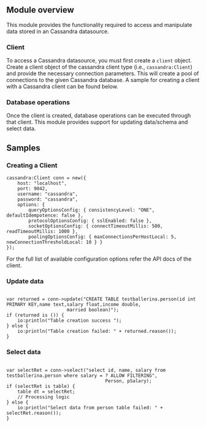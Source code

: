 ## Module overview

This module provides the functionality required to access and manipulate data stored in an Cassandra datasource.

### Client

To access a Cassandra datasource, you must first create a `client` object. Create a client object of the cassandra client type (i.e., `cassandra:Client`) and provide the necessary connection parameters. This will create a pool of connections to the given Cassandra database. A sample for creating a client with a Cassandra client can be found below.

### Database operations

Once the client is created, database operations can be executed through that client. This module provides support for updating data/schema and select data.

## Samples

### Creating a Client
```ballerina
cassandra:Client conn = new({
    host: "localhost",
    port: 9042,
    username: "cassandra",
    password: "cassandra",
    options: {
        queryOptionsConfig: { consistencyLevel: "ONE", defaultIdempotence: false },
        protocolOptionsConfig: { sslEnabled: false },
        socketOptionsConfig: { connectTimeoutMillis: 500, readTimeoutMillis: 1000 },
        poolingOptionsConfig: { maxConnectionsPerHostLocal: 5, newConnectionThresholdLocal: 10 } }
});
```
For the full list of available configuration options refer the API docs of the client.

### Update data

```ballerina

var returned = conn->update("CREATE TABLE testballerina.person(id int PRIMARY KEY,name text,salary float,income double,
                      married boolean)");
if (returned is ()) {
    io:println("Table creation success ");
} else {
    io:println("Table creation failed: " + returned.reason());
}
```

### Select data

```ballerina

var selectRet = conn->select("select id, name, salary from testballerina.person where salary = ? ALLOW FILTERING",
                                    Person, pSalary);
if (selectRet is table) {
    table dt = selectRet;
    // Processing logic
} else {
    io:println("Select data from person table failed: " + selectRet.reason());
}
```